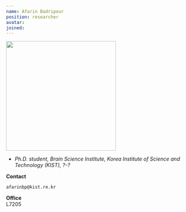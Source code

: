 ```yaml
---
name: Afarin Badripour
position: researcher
avatar:
joined: 
---
```


<img width="300" src="{{site.baseurl}}/images/people/{{page.avatar}}" data-action="zoom">

- _Ph.D. student, Brain Science Institute, Korea Institute of Science and Technology (KIST), ?-?_<br>

**Contact**<br>

<i class="fa fa-envelope-o"></i> `afarinbp@kist.re.kr`<br>

**Office**<br>
L7205<br>

